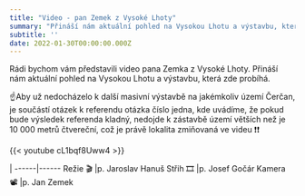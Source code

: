 ```yaml
---
title: "Video - pan Zemek z Vysoké Lhoty"
summary: "Přináší nám aktuální pohled na Vysokou Lhotu a výstavbu, která zde probíhá."
subtitle: ''
date: 2022-01-30T00:00:00.000Z
---
```


Rádi bychom vám představili video pana Zemka z Vysoké Lhoty. Přináší nám aktuální pohled na Vysokou Lhotu a výstavbu, která zde probíhá.

☝Aby už nedocházelo k další masivní výstavbě na jakémkoliv území Čerčan, je součástí otázek k referendu otázka číslo jedna, kde uvádíme, že pokud bude výsledek referenda kladný, nedojde k zástavbě území větších než je 10 000 metrů čtvereční, což je právě lokalita zmiňovaná ve videu ❗️❗️

{{< youtube cL1bqf8Uww4 >}}

| 
------|------
Režie 🎬 |p. Jaroslav Hanuš
Střih 🎞️ |p. Josef Gočár
Kamera 📽️ |p. Jan Zemek
